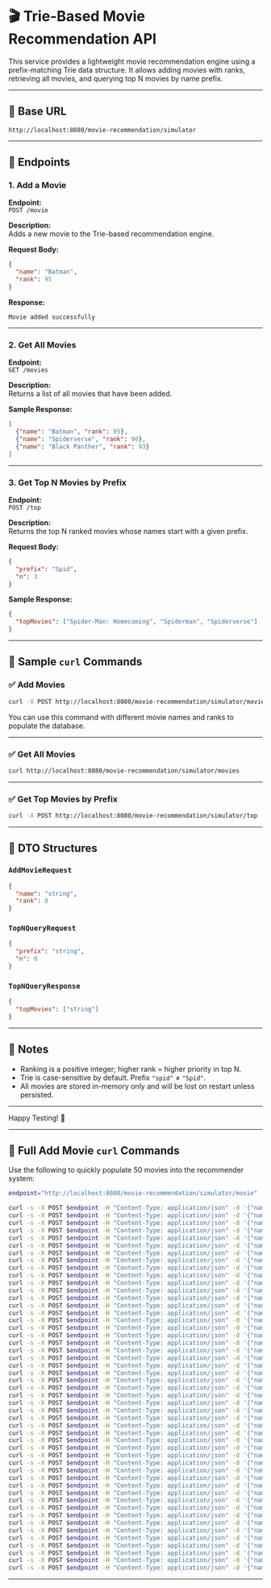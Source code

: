 # 🎬 Trie-Based Movie Recommendation API

This service provides a lightweight movie recommendation engine using a prefix-matching Trie data structure. It allows adding movies with ranks, retrieving all movies, and querying top N movies by name prefix.

---

## 📌 Base URL

```
http://localhost:8080/movie-recommendation/simulator
```

---

## 🔧 Endpoints

### 1. **Add a Movie**

**Endpoint:**  
`POST /movie`

**Description:**  
Adds a new movie to the Trie-based recommendation engine.

**Request Body:**
```json
{
  "name": "Batman",
  "rank": 95
}
```

**Response:**
```
Movie added successfully
```

---

### 2. **Get All Movies**

**Endpoint:**  
`GET /movies`

**Description:**  
Returns a list of all movies that have been added.

**Sample Response:**
```json
[
  {"name": "Batman", "rank": 95},
  {"name": "Spiderverse", "rank": 90},
  {"name": "Black Panther", "rank": 93}
]
```

---

### 3. **Get Top N Movies by Prefix**

**Endpoint:**  
`POST /top`

**Description:**  
Returns the top N ranked movies whose names start with a given prefix.

**Request Body:**
```json
{
  "prefix": "Spid",
  "n": 3
}
```

**Sample Response:**
```json
{
  "topMovies": ["Spider-Man: Homecoming", "Spiderman", "Spiderverse"]
}
```

---

## 🧪 Sample `curl` Commands

### ✅ Add Movies

```bash
curl -X POST http://localhost:8080/movie-recommendation/simulator/movie   -H "Content-Type: application/json"   -d '{"name": "Batman", "rank": 95}'
```

You can use this command with different movie names and ranks to populate the database.

---

### ✅ Get All Movies

```bash
curl http://localhost:8080/movie-recommendation/simulator/movies
```

---

### ✅ Get Top Movies by Prefix

```bash
curl -X POST http://localhost:8080/movie-recommendation/simulator/top   -H "Content-Type: application/json"   -d '{"prefix": "Spid", "n": 3}'
```

---

## 📂 DTO Structures

### `AddMovieRequest`
```json
{
  "name": "string",
  "rank": 0
}
```

### `TopNQueryRequest`
```json
{
  "prefix": "string",
  "n": 0
}
```

### `TopNQueryResponse`
```json
{
  "topMovies": ["string"]
}
```

---

## 📘 Notes

- Ranking is a positive integer; higher rank = higher priority in top N.
- Trie is case-sensitive by default. Prefix `"spid"` ≠ `"Spid"`.
- All movies are stored in-memory only and will be lost on restart unless persisted.

---

Happy Testing! 🎥


---

## 📜 Full Add Movie `curl` Commands

Use the following to quickly populate 50 movies into the recommender system:

```bash
endpoint="http://localhost:8080/movie-recommendation/simulator/movie"

curl -s -X POST $endpoint -H "Content-Type: application/json" -d '{"name": "Batman", "rank": 95}'
curl -s -X POST $endpoint -H "Content-Type: application/json" -d '{"name": "Batwoman", "rank": 90}'
curl -s -X POST $endpoint -H "Content-Type: application/json" -d '{"name": "Batboy", "rank": 88}'
curl -s -X POST $endpoint -H "Content-Type: application/json" -d '{"name": "Black Panther", "rank": 93}'
curl -s -X POST $endpoint -H "Content-Type: application/json" -d '{"name": "Black Widow", "rank": 89}'
curl -s -X POST $endpoint -H "Content-Type: application/json" -d '{"name": "Blade", "rank": 84}'
curl -s -X POST $endpoint -H "Content-Type: application/json" -d '{"name": "Brave", "rank": 80}'
curl -s -X POST $endpoint -H "Content-Type: application/json" -d '{"name": "Bridesmaids", "rank": 77}'
curl -s -X POST $endpoint -H "Content-Type: application/json" -d '{"name": "Brooklyn", "rank": 82}'
curl -s -X POST $endpoint -H "Content-Type: application/json" -d '{"name": "Cars", "rank": 79}'
curl -s -X POST $endpoint -H "Content-Type: application/json" -d '{"name": "Cinderella", "rank": 85}'
curl -s -X POST $endpoint -H "Content-Type: application/json" -d '{"name": "Captain America", "rank": 91}'
curl -s -X POST $endpoint -H "Content-Type: application/json" -d '{"name": "Captain Marvel", "rank": 90}'
curl -s -X POST $endpoint -H "Content-Type: application/json" -d '{"name": "Coco", "rank": 92}'
curl -s -X POST $endpoint -H "Content-Type: application/json" -d '{"name": "Creed", "rank": 86}'
curl -s -X POST $endpoint -H "Content-Type: application/json" -d '{"name": "Deadpool", "rank": 94}'
curl -s -X POST $endpoint -H "Content-Type: application/json" -d '{"name": "Doctor Strange", "rank": 89}'
curl -s -X POST $endpoint -H "Content-Type: application/json" -d '{"name": "Dune", "rank": 90}'
curl -s -X POST $endpoint -H "Content-Type: application/json" -d '{"name": "Eternals", "rank": 82}'
curl -s -X POST $endpoint -H "Content-Type: application/json" -d '{"name": "Encanto", "rank": 87}'
curl -s -X POST $endpoint -H "Content-Type: application/json" -d '{"name": "Everything Everywhere All at Once", "rank": 96}'
curl -s -X POST $endpoint -H "Content-Type: application/json" -d '{"name": "Frozen", "rank": 88}'
curl -s -X POST $endpoint -H "Content-Type: application/json" -d '{"name": "Forrest Gump", "rank": 94}'
curl -s -X POST $endpoint -H "Content-Type: application/json" -d '{"name": "Gladiator", "rank": 89}'
curl -s -X POST $endpoint -H "Content-Type: application/json" -d '{"name": "Gravity", "rank": 87}'
curl -s -X POST $endpoint -H "Content-Type: application/json" -d '{"name": "Guardians of the Galaxy", "rank": 90}'
curl -s -X POST $endpoint -H "Content-Type: application/json" -d '{"name": "Harry Potter", "rank": 93}'
curl -s -X POST $endpoint -H "Content-Type: application/json" -d '{"name": "Hulk", "rank": 85}'
curl -s -X POST $endpoint -H "Content-Type: application/json" -d '{"name": "Inception", "rank": 97}'
curl -s -X POST $endpoint -H "Content-Type: application/json" -d '{"name": "Interstellar", "rank": 96}'
curl -s -X POST $endpoint -H "Content-Type: application/json" -d '{"name": "Iron Man", "rank": 92}'
curl -s -X POST $endpoint -H "Content-Type: application/json" -d '{"name": "Joker", "rank": 91}'
curl -s -X POST $endpoint -H "Content-Type: application/json" -d '{"name": "Jumanji", "rank": 84}'
curl -s -X POST $endpoint -H "Content-Type: application/json" -d '{"name": "Justice League", "rank": 86}'
curl -s -X POST $endpoint -H "Content-Type: application/json" -d '{"name": "Luca", "rank": 83}'
curl -s -X POST $endpoint -H "Content-Type: application/json" -d '{"name": "Logan", "rank": 89}'
curl -s -X POST $endpoint -H "Content-Type: application/json" -d '{"name": "Moana", "rank": 86}'
curl -s -X POST $endpoint -H "Content-Type: application/json" -d '{"name": "Mulan", "rank": 87}'
curl -s -X POST $endpoint -H "Content-Type: application/json" -d '{"name": "No Time to Die", "rank": 85}'
curl -s -X POST $endpoint -H "Content-Type: application/json" -d '{"name": "Ratatouille", "rank": 92}'
curl -s -X POST $endpoint -H "Content-Type: application/json" -d '{"name": "Shang-Chi", "rank": 90}'
curl -s -X POST $endpoint -H "Content-Type: application/json" -d '{"name": "Shazam", "rank": 84}'
curl -s -X POST $endpoint -H "Content-Type: application/json" -d '{"name": "Soul", "rank": 89}'
curl -s -X POST $endpoint -H "Content-Type: application/json" -d '{"name": "Spider-Man: Homecoming", "rank": 94}'
curl -s -X POST $endpoint -H "Content-Type: application/json" -d '{"name": "Spiderman", "rank": 91}'
curl -s -X POST $endpoint -H "Content-Type: application/json" -d '{"name": "Spiderverse", "rank": 90}'
curl -s -X POST $endpoint -H "Content-Type: application/json" -d '{"name": "Thor", "rank": 88}'
curl -s -X POST $endpoint -H "Content-Type: application/json" -d '{"name": "Wonder Woman", "rank": 90}'
curl -s -X POST $endpoint -H "Content-Type: application/json" -d '{"name": "Zootopia", "rank": 85}'
```

---


